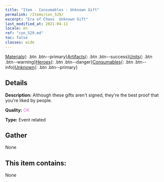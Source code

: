 ```yaml
---
title: "Item - Consumables - Unknown Gift"
permalink: /Items/con_529/
excerpt: "Era of Chaos  Unknown Gift"
last_modified_at: 2021-04-11
locale: en
ref: "con_529.md"
toc: false
classes: wide
---
```

 [Materials](/Items/){: .btn .btn--primary}[Artifacts](/Items/Artifacts/){: .btn .btn--success}[Units](/Items/Units/){: .btn .btn--warning}[Heroes](/Items/Heroes/){: .btn .btn--danger}[Consumables](/Items/Consumables/){: .btn .btn--info}[Unknown](/Items/Unknown/){: .btn .btn--primary}

## Details
 **Description:** Although these gifts aren't signed, they're the best proof that you're liked by people.

 **Quality:** <span style="color: #DA70D6">OK</span>

 **Type:** Event related

## Gather

  None

## This item contains:

  None

